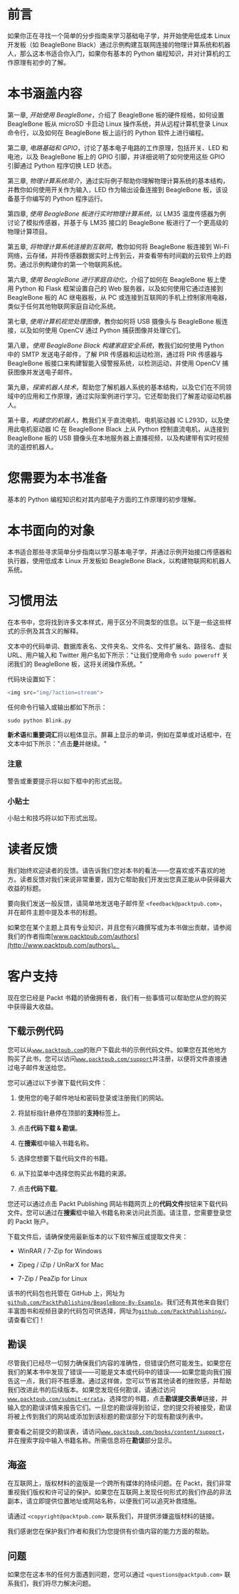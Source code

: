 # 前言

如果你正在寻找一个简单的分步指南来学习基础电子学，并开始使用低成本 Linux 开发板（如 BeagleBone Black）通过示例构建互联网连接的物理计算系统和机器人，那么这本书适合你入门，如果你有基本的 Python 编程知识，并对计算机的工作原理有初步的了解。

# 本书涵盖内容

第一章, *开始使用 BeagleBone*，介绍了 BeagleBone 板的硬件规格，如何设置 BeagleBone 板从 microSD 卡启动 Linux 操作系统，并从远程计算机登录 Linux 命令行，以及如何在 BeagleBone 板上运行的 Python 软件上进行编程。

第二章, *电路基础和 GPIO*，讨论了基本电子电路的工作原理，包括开关、LED 和电池，以及 BeagleBone 板上的 GPIO 引脚，并详细说明了如何使用这些 GPIO 引脚通过 Python 程序切换 LED 状态。

第三章, *物理计算系统简介*，通过实际例子帮助你理解物理计算系统的基本结构，并教你如何使用开关作为输入，LED 作为输出设备连接到 BeagleBone 板，该设备基于你编写的 Python 程序运行。

第四章, *使用 BeagleBone 板进行实时物理计算系统*，以 LM35 温度传感器为例讨论了模拟传感器，并基于与 LM35 接口的 BeagleBone 板进行了一个更高级的物理计算项目。

第五章, *将物理计算系统连接到互联网*，教你如何将 BeagleBone 板连接到 Wi-Fi 网络，云存储，并将传感器数据实时上传到云，并查看带有时间戳的云软件上的趋势。通过示例构建你的第一个物联网系统。

第六章, *使用 BeagleBone 进行家庭自动化*，介绍了如何在 BeagleBone 板上使用 Python 和 Flask 框架设置自己的 Web 服务器，以及如何使用它通过连接到 BeagleBone 板的 AC 继电器板，从 PC 或连接到互联网的手机上控制家用电器，类似于任何其他物联网家庭自动化系统。

第七章, *使用计算机视觉处理图像*，教你如何将 USB 摄像头与 BeagleBone 板连接，以及如何使用 OpenCV 通过 Python 捕获图像并处理它们。

第八章，*使用 BeagleBone Black 构建家庭安全系统*，教我们如何使用 Python 中的 SMTP 发送电子邮件，了解 PIR 传感器和运动检测，通过将 PIR 传感器与 BeagleBone 板接口来构建智能入侵警报系统，以检测运动，并使用 OpenCV 捕获图像并发送电子邮件。

第九章，*探索机器人技术*，帮助您了解机器人系统的基本结构，以及它们在不同领域中的应用和工作原理，通过实际案例进行学习。它还帮助我们了解差动驱动机器人。

第十章，*构建您的机器人*，教我们关于直流电机、电机驱动器 IC L293D，以及使用此电机驱动器 IC 在 BeagleBone Black 上从 Python 控制直流电机，从连接到 BeagleBone 板的 USB 摄像头在本地服务器上直播视频，以及构建带有实时视频流的遥控机器人。

# 您需要为本书准备

基本的 Python 编程知识和对其内部电子方面的工作原理的初步理解。

# 本书面向的对象

本书适合那些寻求简单分步指南以学习基本电子学，并通过示例开始接口传感器和执行器，使用低成本 Linux 开发板如 BeagleBone Black，以构建物联网和机器人系统。

# 习惯用法

在本书中，您将找到许多文本样式，用于区分不同类型的信息。以下是一些这些样式的示例及其含义的解释。

文本中的代码单词、数据库表名、文件夹名、文件名、文件扩展名、路径名、虚拟 URL、用户输入和 Twitter 用户名如下所示："让我们使用命令 `sudo poweroff` 关闭我们的 BeagleBone 板，这将关闭操作系统。"

代码块设置如下：

```py
<img src="img/?action=stream">
```

任何命令行输入或输出都如下所示：

```py
sudo python Blink.py

```

**新术语**和**重要词汇**将以粗体显示。屏幕上显示的单词，例如在菜单或对话框中，在文本中如下所示："点击**是**并继续。"

### 注意

警告或重要提示将以如下框中的形式出现。

### 小贴士

小贴士和技巧将以如下形式出现。

# 读者反馈

我们始终欢迎读者的反馈。请告诉我们您对本书的看法——您喜欢或不喜欢的地方。读者反馈对我们来说非常重要，因为它帮助我们开发出您真正能从中获得最大收益的标题。

要向我们发送一般反馈，请简单地发送电子邮件至 `<feedback@packtpub.com>`，并在邮件主题中提及本书的标题。

如果您在某个主题上具有专业知识，并且您有兴趣撰写或为本书做出贡献，请参阅我们的作者指南[www.packtpub.com/authors](http://www.packtpub.com/authors)。

# 客户支持

现在您已经是 Packt 书籍的骄傲拥有者，我们有一些事情可以帮助您从您的购买中获得最大收益。

## 下载示例代码

您可以从[`www.packtpub.com`](http://www.packtpub.com)的账户下载此书的示例代码文件。如果您在其他地方购买了此书，您可以访问[`www.packtpub.com/support`](http://www.packtpub.com/support)并注册，以便将文件直接通过电子邮件发送给您。

您可以通过以下步骤下载代码文件：

1.  使用您的电子邮件地址和密码登录或注册我们的网站。

1.  将鼠标指针悬停在顶部的**支持**标签上。

1.  点击**代码下载 & 勘误**。

1.  在**搜索**框中输入书籍名称。

1.  选择您想要下载代码文件的书籍。

1.  从下拉菜单中选择您购买此书籍的来源。

1.  点击**代码下载**。

您还可以通过点击 Packt Publishing 网站书籍网页上的**代码文件**按钮来下载代码文件。您可以通过在**搜索**框中输入书籍名称来访问此页面。请注意，您需要登录您的 Packt 账户。

下载文件后，请确保使用最新版本的以下软件解压或提取文件夹：

+   WinRAR / 7-Zip for Windows

+   Zipeg / iZip / UnRarX for Mac

+   7-Zip / PeaZip for Linux

该书的代码包也托管在 GitHub 上，网址为[`github.com/PacktPublishing/BeagleBone-By-Example`](https://github.com/PacktPublishing/BeagleBone-By-Example)。我们还有其他来自我们丰富图书和视频目录的代码包可供选择，网址为[`github.com/PacktPublishing/`](https://github.com/PacktPublishing/)。请查看它们！

## 勘误

尽管我们已经尽一切努力确保我们内容的准确性，但错误仍然可能发生。如果您在我们的某本书中发现了错误——可能是文本或代码中的错误——如果您能向我们报告这一点，我们将不胜感激。通过这样做，您可以节省其他读者的挫败感，并帮助我们改进此书的后续版本。如果您发现任何勘误，请通过访问[`www.packtpub.com/submit-errata`](http://www.packtpub.com/submit-errata)，选择您的书籍，点击**勘误提交表单**链接，并输入您的勘误详情来报告它们。一旦您的勘误得到验证，您的提交将被接受，勘误将被上传到我们的网站或添加到该标题的勘误部分下的现有勘误列表中。

要查看之前提交的勘误表，请访问[`www.packtpub.com/books/content/support`](https://www.packtpub.com/books/content/support)，并在搜索字段中输入书籍名称。所需信息将在**勘误**部分显示。

## 海盗

在互联网上，版权材料的盗版是一个跨所有媒体的持续问题。在 Packt，我们非常重视我们版权和许可证的保护。如果您在互联网上发现任何形式的我们作品的非法副本，请立即提供位置地址或网站名称，以便我们可以追究补救措施。

请通过 `<copyright@packtpub.com>` 联系我们，并提供涉嫌盗版材料的链接。

我们感谢您在保护我们作者和我们为您提供有价值内容的能力方面的帮助。

## 问题

如果您在这本书的任何方面遇到问题，您可以通过 `<questions@packtpub.com>` 联系我们，我们将尽力解决问题。

